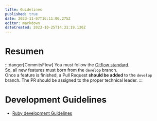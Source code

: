 ```yaml
---
title: Guidelines
published: true
date: 2023-11-07T16:11:06.275Z
editor: markdown
dateCreated: 2023-10-25T14:31:19.130Z
---
```


# Resumen

:::danger[CommitsFlow]
You must follow the [Gitflow standard](https://www.atlassian.com/git/tutorials/comparing-workflows/gitflow-workflow).\
So, all new features must born from the `develop` branch.\
Once a feature is finished, a Pull Request **should be added** to the `develop` branch. The PR should be assigned to the proper technical leader.
:::


# Development Guidelines

- [Ruby development Guidelines](ruby-development.md)

